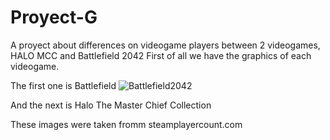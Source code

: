 # Proyect-G
A proyect about differences on videogame players between 2 videogames, HALO MCC and Battlefield 2042
First of all we have the graphics of each videogame.

The first one is Battlefield
![Battlefield2042](https://user-images.githubusercontent.com/119823416/205527032-18108701-7584-4138-9770-18eba297688e.png)

And the next is Halo The Master Chief Collection

These images were taken fromm steamplayercount.com
